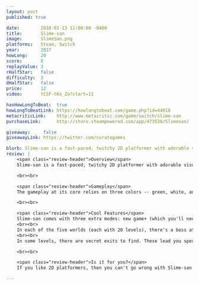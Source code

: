```yaml
---
layout: post
published: true

date:        2018-01-13 12:00:00 -0400
title:       Slime-san
image:       SlimeSan.png
platforms:   Steam, Switch
year:        2017
howLong:     20
score:       8
replayValue: 3
rHalfStar:   false
difficulty:  3
dHalfStar:   false
price:       12
video:       tCSF-tKo_Zo?start=11

hasHowLongToBeat:  true
howLongToBeatLink: https://howlongtobeat.com/game.php?id=44018
metacriticLink:    http://www.metacritic.com/game/switch/slime-san
purchaseLink:      http://store.steampowered.com/app/473530/Slimesan/

giveaway:     false
giveawayLink: https://twitter.com/curategames

blurb: Slime-san is a fast-paced, twitchy 2D platformer with adorable visuals and a pumped up soundtrack.
review: |
    <span class="review-header">Overview</span>
    Slime-san is a fast-paced, twitchy 2D platformer with adorable visuals and a pumped up soundtrack. You play as a slime, ingested by some monster, and have to platform around over 100 levels to make your way out. As a slime, you're a bit sticky and goopy, letting you stick to walls and giving you some strong traction on the ground. This combination, along with the highly responsive movement, makes Slime-san a very solid platformer that never seems to run out of ideas. The art gives the game an old-school retro look with the upbeat music meshing in perfectly. The game is a joy to look at and makes for some adorable characters you'll find throughout.

    <br><br>

    <span class="review-header">Gameplay</span>
    The gameplay at its core relies on three colors -- green, white, and red -- to dictate what you need to do. Green indicates that your slime can go through the object by holding down a button to become transparent. This puts everything, including you, in slow motion, allowing you to more easily navigate and make more precise jumps. Many of the green objects have unique characteristics, such as bounciness or stickiness. White platforms are safe and you can jump on these at any time -- transparent or not. On the other hand, anything that is red is death -- enemies, platforms, or the acid that creeps up on one side of the level if you're taking too long to complete it. All of these combined make for expertly crafted levels that require quick-thinking and many retries. New ideas come along with every level, keeping things fresh and interesting. To make levels more difficult, there is an apple in each level for you to collect, usually placed in devious locations. Collecting these apples gives you a currency to buy different play styles, shaders, and mini games. As you master the controls of wall-jumping, dashing, and going transparent, you'll feel great satisfaction with the completion of each level. Every action is responsive and the hit boxes are clear and exact. Death feels like your fault and you'll constantly be learning form your mistakes.

    <br><br>

    <span class="review-header">Cool Features</span>
    Slime-san comes with three extra modes: new game+ (which you'll need to unlock by beating the main game), speed running, and boss rush.
    <br><br>
    In each of the five worlds (each with 20 levels), there's a boss at the end of each world. They maintain the core gameplay, but force you to think quite a bit differently!
    <br><br>
    In some levels, there are secret exits to find. These lead you special coins which can be used to purchase some old-school mini games, like Slime-san's take on Pong.

    <br><br>

    <span class="review-header">Is it for you?</span>
    If you like 2D platformers, then you can't go wrong with Slime-san. The game is impressively well-crafted, with brilliant levels and ideas. It's packed full of content, keeping you entertained for many hours, especially if you're trying to 100% the game, or even just collect most of the apples. The game never stops moving thanks to its small and short levels and this lets it throw as many ideas as possible at you. The different play styles are fun to mess around with and can help you solve some difficult levels by finding the right character to play as. There's a ton to love in Slime-san and you'll just keep wanting more.

---
```

